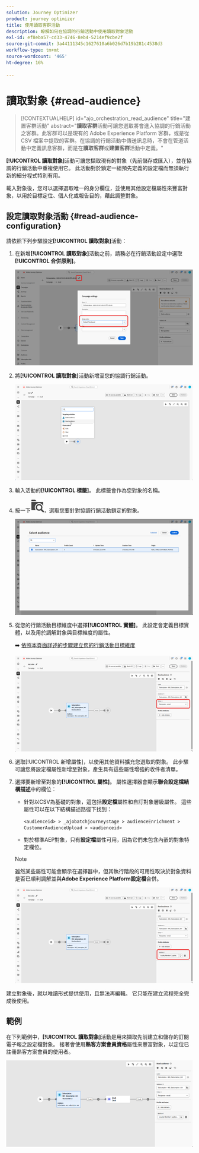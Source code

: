 ```yaml
---
solution: Journey Optimizer
product: journey optimizer
title: 使用讀取客群活動
description: 瞭解如何在協調的行銷活動中使用讀取對象活動
exl-id: ef8eba57-cd33-4746-8eb4-5214ef9cbe2f
source-git-commit: 3a44111345c1627610a6b026d7b19b281c4538d3
workflow-type: tm+mt
source-wordcount: '465'
ht-degree: 16%

---
```



# 讀取對象 {#read-audience}


>[!CONTEXTUALHELP]
>id="ajo_orchestration_read_audience"
>title="建置客群活動"
>abstract="**讀取客群**&#x200B;活動可讓您選取將會進入協調的行銷活動之客群。此客群可以是現有的 Adobe Experience Platform 客群，或是從 CSV 檔案中提取的客群。在協調的行銷活動中傳送訊息時，不會在管道活動中定義訊息客群，而是在&#x200B;**讀取客群**&#x200B;或&#x200B;**建置客群**&#x200B;活動中定義。"

**[!UICONTROL 讀取對象]**&#x200B;活動可讓您擷取現有的對象（先前儲存或匯入），並在協調的行銷活動中重複使用它。 此活動對於鎖定一組預先定義的設定檔而無須執行新的細分程式特別有用。

載入對象後，您可以選擇選取唯一的身分欄位，並使用其他設定檔屬性來豐富對象，以用於目標定位、個人化或報告目的，藉此調整對象。

## 設定讀取對象活動 {#read-audience-configuration}

請依照下列步驟設定&#x200B;**[!UICONTROL 讀取對象]**&#x200B;活動：

1. 在新增&#x200B;**[!UICONTROL 讀取對象]**&#x200B;活動之前，請務必在行銷活動設定中選取&#x200B;**[!UICONTROL 合併原則]**。

   ![](../assets/read-audience-6.png)

1. 將&#x200B;**[!UICONTROL 讀取對象]**&#x200B;活動新增至您的協調行銷活動。

   ![](../assets/read-audience-1.png)

1. 輸入活動的&#x200B;**[!UICONTROL 標籤]**。 此標籤會作為您對象的名稱。

1. 按一下![資料夾搜尋圖示](../assets/do-not-localize/folder-search.svg)，選取您要針對協調行銷活動鎖定的對象。

   ![](../assets/read-audience-2.png)

1. 從您的行銷活動目標維度中選擇&#x200B;**[!UICONTROL 實體&#x200B;]**。 此設定會定義目標實體，以及用於調解對象與目標維度的屬性。

   ➡️ [依照本頁面詳述的步驟建立您的行銷活動目標維度](../target-dimension.md)

   ![](../assets/read-audience-3.png)

1. 選取[!UICONTROL 新增屬性]，以使用其他資料擴充您選取的對象。 此步驟可讓您將設定檔屬性新增至對象，產生具有這些屬性增強的收件者清單。

1. 選擇要新增至對象的&#x200B;**[!UICONTROL 屬性]**。 屬性選擇器會顯示&#x200B;**聯合設定檔結構描述**&#x200B;中的欄位：

   * 針對以CSV為基礎的對象，這包括&#x200B;**設定檔**&#x200B;屬性和自訂對象層級屬性。 這些屬性可以在以下結構描述路徑下找到：

     `<audienceid> > _ajobatchjourneystage > audienceEnrichment > CustomerAudienceUpload > <audienceid>`

   * 對於標準AEP對象，只有&#x200B;**設定檔**&#x200B;屬性可用，因為它們未包含內嵌的對象特定欄位。

   >[!NOTE]
   >
   > 雖然某些屬性可能會顯示在選擇器中，但其執行階段的可用性取決於對象資料是否已順利調解並與&#x200B;**Adobe Experience Platform設定檔**&#x200B;合併。

   ![](../assets/read-audience-4.png)

建立對象後，就以唯讀形式提供使用，且無法再編輯。 它只能在建立流程完全完成後使用。

## 範例

在下列範例中，**[!UICONTROL 讀取對象]**&#x200B;活動是用來擷取先前建立和儲存的訂閱電子報之設定檔對象。 接著會使用&#x200B;**熟客方案會員資格**&#x200B;屬性來豐富對象，以定位已註冊熟客方案會員的使用者。

![](../assets/read-audience-5.png)
